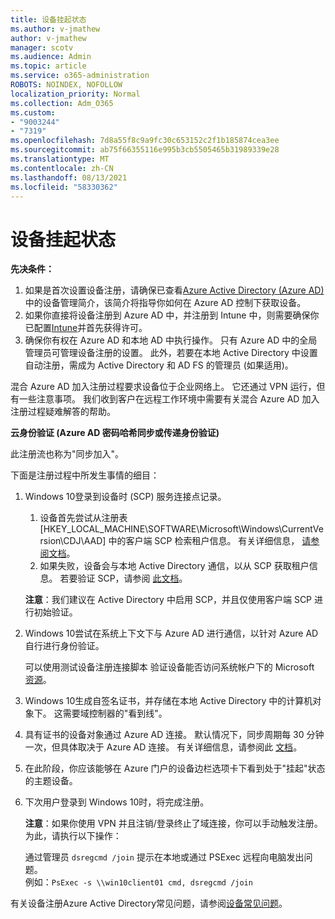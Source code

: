 ```yaml
---
title: 设备挂起状态
ms.author: v-jmathew
author: v-jmathew
manager: scotv
ms.audience: Admin
ms.topic: article
ms.service: o365-administration
ROBOTS: NOINDEX, NOFOLLOW
localization_priority: Normal
ms.collection: Adm_O365
ms.custom:
- "9003244"
- "7319"
ms.openlocfilehash: 7d8a55f8c9a9fc30c653152c2f1b185874cea3ee
ms.sourcegitcommit: ab75f66355116e995b3cb5505465b31989339e28
ms.translationtype: MT
ms.contentlocale: zh-CN
ms.lasthandoff: 08/13/2021
ms.locfileid: "58330362"
---
```

# <a name="device-in-pending-state"></a>设备挂起状态

**先决条件：**

1. 如果是首次设置设备注册，请确保已查看[Azure Active Directory (Azure AD) ](https://docs.microsoft.com/azure/active-directory/devices/overview?WT.mc_id=Portal-Microsoft_Azure_Support)中的设备管理简介，该简介将指导你如何在 Azure AD 控制下获取设备。
2. 如果你直接将设备注册到 Azure AD 中，并注册到 Intune 中，则需要确保你已配置[Intune](https://docs.microsoft.com/mem/intune/enrollment/device-enrollment?WT.mc_id=Portal-Microsoft_Azure_Support)并首先获得[](https://docs.microsoft.com/mem/intune/fundamentals/licenses-assign?WT.mc_id=Portal-Microsoft_Azure_Support)许可。
3. 确保你有权在 Azure AD 和本地 AD 中执行操作。 只有 Azure AD 中的全局管理员可管理设备注册的设置。 此外，若要在本地 Active Directory 中设置自动注册，需成为 Active Directory 和 AD FS 的管理员 (如果适用)。

混合 Azure AD 加入注册过程要求设备位于企业网络上。 它还通过 VPN 运行，但有一些注意事项。 我们收到客户在远程工作环境中需要有关混合 Azure AD 加入注册过程疑难解答的帮助。

**云身份验证 (Azure AD 密码哈希同步或传递身份验证)**

此注册流也称为"同步加入"。

下面是注册过程中所发生事情的细目：

1. Windows 10登录到设备时 (SCP) 服务连接点记录。

    1. 设备首先尝试从注册表 [HKEY_LOCAL_MACHINE\SOFTWARE\Microsoft\Windows\CurrentVersion\CDJ\AAD] 中的客户端 SCP 检索租户信息。 有关详细信息， [请参阅文档](https://docs.microsoft.com/azure/active-directory/devices/hybrid-azuread-join-control)。
    1. 如果失败，设备会与本地 Active Directory 通信，以从 SCP 获取租户信息。 若要验证 SCP，请参阅 [此文档](https://docs.microsoft.com/azure/active-directory/devices/hybrid-azuread-join-manual#configure-a-service-connection-point)。

    **注意**：我们建议在 Active Directory 中启用 SCP，并且仅使用客户端 SCP 进行初始验证。

2. Windows 10尝试在系统上下文下与 Azure AD 进行通信，以针对 Azure AD 自行进行身份验证。

    可以使用测试设备注册连接脚本 验证设备能否访问系统帐户下的 Microsoft [资源](https://gallery.technet.microsoft.com/Test-Device-Registration-3dc944c0)。

3. Windows 10生成自签名证书，并存储在本地 Active Directory 中的计算机对象下。 这需要域控制器的"看到线"。

4. 具有证书的设备对象通过 Azure AD 连接。 默认情况下，同步周期每 30 分钟一次，但具体取决于 Azure AD 连接。 有关详细信息，请参阅此 [文档](https://docs.microsoft.com/azure/active-directory/hybrid/how-to-connect-sync-configure-filtering#organizational-unitbased-filtering)。

5. 在此阶段，你应该能够在 Azure 门户的设备边栏选项卡下看到处于"挂起"状态的主题设备。

6. 下次用户登录到 Windows 10时，将完成注册。

    **注意**：如果你使用 VPN 并且注销/登录终止了域连接，你可以手动触发注册。 为此，请执行以下操作：
    
    通过管理员 `dsregcmd /join` 提示在本地或通过 PSExec 远程向电脑发出问题。\
    例如：`PsExec -s \\win10client01 cmd, dsregcmd /join`

有关设备注册Azure Active Directory常见问题，请参阅[设备常见问题](https://docs.microsoft.com/azure/active-directory/devices/faq)。
